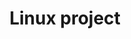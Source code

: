 ---
title: Linux project

view: community/custom_card

banner:
  caption: 'Image credit: [**Unsplash**](https://unsplash.com/)'
  image: 'linuxx.jpg'
---